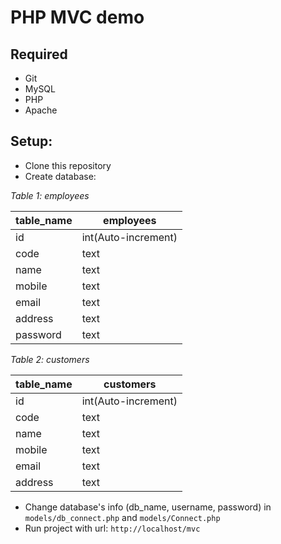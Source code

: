 # PHP MVC demo

## Required
- Git
- MySQL
- PHP
- Apache

## Setup:
- Clone this repository
- Create database:

*Table 1: employees*

| table_name       | employees |
|----------|---------------------|
| id       | int(Auto-increment) |
| code     | text                |
| name     | text                |
| mobile   | text                |
| email    | text                |
| address  | text                |
| password | text                |

*Table 2: customers*

| table_name       | customers |
|----------|---------------------|
| id       | int(Auto-increment) |
| code     | text                |
| name     | text                |
| mobile   | text                |
| email    | text                |
| address  | text                |

- Change database's info (db_name, username, password) in `models/db_connect.php` and `models/Connect.php`
- Run project with url: `http://localhost/mvc`
